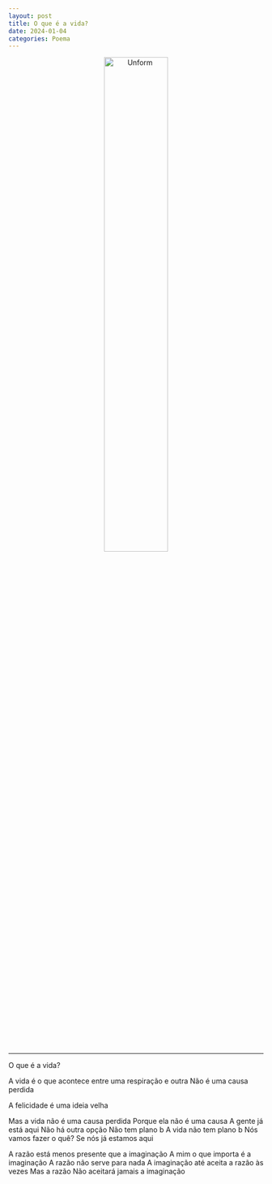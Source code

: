 ```yaml
---
layout: post
title: O que é a vida?
date: 2024-01-04
categories: Poema
---
```


<p align="center">
<img src="{{ site.baseurl }}/images/2024-01-04-O-que-e-a-vida.png" 
height="50%" width="50%" alt="Unform" />
</p>

---

O que é a vida?

A vida é o que acontece entre uma respiração e outra 
Não é uma causa perdida

A felicidade é uma ideia velha 

Mas a vida não é uma causa perdida 
Porque ela não é uma causa 
A gente já está aqui 
Não há outra opção 
Não tem plano b 
A vida não tem plano b 
Nós vamos fazer o quê?
Se nós já estamos aqui 

A razão está menos presente que a imaginação 
A mim o que importa é a imaginação 
A razão não serve para nada 
A imaginação até aceita a razão às vezes 
Mas a razão Não aceitará jamais a imaginação